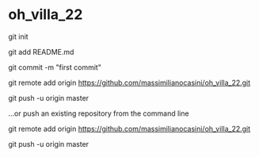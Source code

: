 # oh_villa_22


  git init
  
  git add README.md
  
  git commit -m "first commit"
  
  git remote add origin https://github.com/massimilianocasini/oh_villa_22.git
  
  git push -u origin master


…or push an existing repository from the command line

  git remote add origin https://github.com/massimilianocasini/oh_villa_22.git
  
  git push -u origin master
